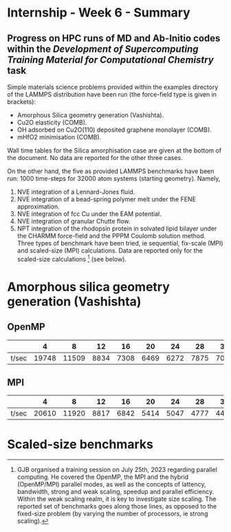 
# Internship - Week 6 - Summary

## Progress on HPC runs of MD and Ab-Initio codes within the *Development of Supercomputing Training Material for Computational Chemistry* task

Simple materials science problems provided within the examples directory of the LAMMPS distribution have been run (the force-field type is given in brackets):
 - Amorphous Silica geometry generation (Vashishta).
 - Cu2O elasticity (COMB).
 - OH adsorbed on Cu2O(110) deposited graphene monolayer (COMB).
 - mHfO2 minimisation (COMB).

Wall time tables for the Silica amorphisation case are given at the bottom of the document. No data are reported for the other three cases.

On the other hand, the five as provided LAMMPS benchmarks have been run: 1000 time-steps for 32000 atom systems (starting geometry). Namely,
 1. NVE integration of a Lennard-Jones fluid.
 2. NVE integration of a bead-spring polymer melt under the FENE approximation.
 3. NVE integration of fcc Cu under the EAM potential.
 4. NVE integration of granular Chutte flow.
 5. NPT integration of the rhodopsin protein in solvated lipid bilayer under the CHARMM force-field and the PPPM Coulomb solution method.
Three types of benchmark have been tried, ie sequential, fix-scale (MPI) and scaled-size (MPI) calculations. Data are reported only for the scaled-size calculations [^1] (see below). 

# Amorphous silica geometry generation (Vashishta)

## OpenMP

|     |  4  |  8  |  12  |  16  |  20  |  24  |  28  |  32  |  36  |sequent|
|-----|-----|-----|------|------|------|------|------|------|------|-------|
|t/sec|19748|11509| 8834 | 7308 | 6469 | 6272 | 7875 | 7058 | 6070 |       |

## MPI

|     |  4  |  8  | 12 | 16 | 20 | 24 | 28 | 32 | 36 | 72 | 108| 144|
|-----|-----|-----|----|----|----|----|----|----|----|----|----|----|
|t/sec|20610|11920|8817|6842|5414|5047|4777|4449|4225|2965|2645|2607|

# Scaled-size benchmarks






[^1]: GJB organised a training session on July 25th, 2023 regarding parallel computing. He covered the OpenMP, the MPI and the hybrid (OpenMP/MPI) parallel modes, as well as the concepts of lattency, bandwidth, strong and weak scaling, speedup and parallel efficiency. Within the weak scaling realm, it is key to investigate  size scaling. The reported set of benchmarks goes along those lines, as opposed to the fixed-size problem (by varying the number of processors, ie strong scaling). 
